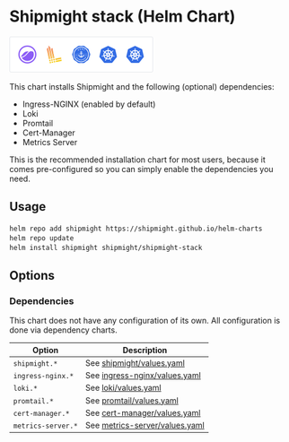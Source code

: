 # Shipmight stack (Helm Chart)

<img alt="Logos of components in Shipmight stack" src="https://github.com/shipmight/helm-charts/raw/master/images/chart-shipmight-stack.png" height="64" />

This chart installs Shipmight and the following (optional) dependencies:

- Ingress-NGINX (enabled by default)
- Loki
- Promtail
- Cert-Manager
- Metrics Server

This is the recommended installation chart for most users, because it comes pre-configured so you can simply enable the dependencies you need.

## Usage

```bash
helm repo add shipmight https://shipmight.github.io/helm-charts
helm repo update
helm install shipmight shipmight/shipmight-stack
```

## Options

### Dependencies

This chart does not have any configuration of its own. All configuration is done via dependency charts.

| Option             | Description                                                                                                                                                |
| ------------------ | ---------------------------------------------------------------------------------------------------------------------------------------------------------- |
| `shipmight.*`      | See [shipmight/values.yaml](../shipmight/values.yaml)                                                                                                      |
| `ingress-nginx.*`  | See [ingress-nginx/values.yaml](https://github.com/kubernetes/ingress-nginx/blob/helm-chart-4.0.18/charts/ingress-nginx/values.yaml)                       |
| `loki.*`           | See [loki/values.yaml](https://github.com/grafana/helm-charts/blob/loki-2.10.1/charts/loki/values.yaml)                                                    |
| `promtail.*`       | See [promtail/values.yaml](https://github.com/grafana/helm-charts/blob/promtail-2.2.0/charts/promtail/values.yaml)                                         |
| `cert-manager.*`   | See [cert-manager/values.yaml](https://github.com/cert-manager/cert-manager/blob/v1.7.1/deploy/charts/cert-manager/values.yaml)                            |
| `metrics-server.*` | See [metrics-server/values.yaml](https://github.com/kubernetes-sigs/metrics-server/blob/metrics-server-helm-chart-3.8.2/charts/metrics-server/values.yaml) |
